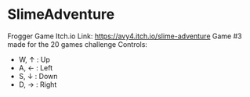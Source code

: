 # SlimeAdventure
Frogger Game
Itch.io Link: https://avy4.itch.io/slime-adventure
Game #3 made for the 20 games challenge
Controls:
- W, ↑ : Up
- A, ← : Left
- S, ↓ : Down
- D, → : Right

